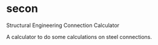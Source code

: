 # secon
Structural Engineering Connection Calculator

A calculator to do some calculations on steel connections.